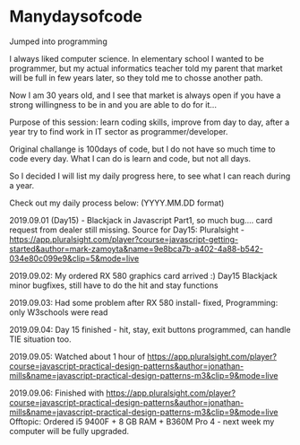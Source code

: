 # Manydaysofcode
Jumped into programming

I always liked computer science. In elementary school I wanted to be programmer, 
but my actual informatics teacher told my parent that market will be full in few years later, so they told me to chosse another path.

Now I am 30 years old, and I see that market is always open if you have a strong willingness to be in and you are able to do for it...

Purpose of this session: learn coding skills, improve from day to day, after a year try to find work in IT sector as programmer/developer.

Original challange is 100days of code, but I do not have so much time to code every day. What I can do is learn and code, but not all days.

So I decided I will list my daily progress here, to see what I can reach during a year.

Check out my daily process below: (YYYY.MM.DD format)

2019.09.01 (Day15) - Blackjack in Javascript Part1, so much bug.... card request from dealer still missing.
Source for Day15: Pluralsight - https://app.pluralsight.com/player?course=javascript-getting-started&author=mark-zamoyta&name=9e8bca7b-a402-4a88-b542-034e80c099e9&clip=5&mode=live

2019.09.02: My ordered RX 580 graphics card arrived :)  Day15 Blackjack minor bugfixes, still have to do the hit and stay functions

2019.09.03: Had some problem after RX 580 install- fixed, Programming: only W3schools were read

2019.09.04: Day 15 finished - hit, stay, exit buttons programmed, can handle TIE situation too.

2019.09.05: Watched about 1 hour of https://app.pluralsight.com/player?course=javascript-practical-design-patterns&author=jonathan-mills&name=javascript-practical-design-patterns-m3&clip=9&mode=live

2019.09.06: Finished with https://app.pluralsight.com/player?course=javascript-practical-design-patterns&author=jonathan-mills&name=javascript-practical-design-patterns-m3&clip=9&mode=live
Offtopic: Ordered i5 9400F + 8 GB RAM + B360M Pro 4 - next week my computer will be fully upgraded.

